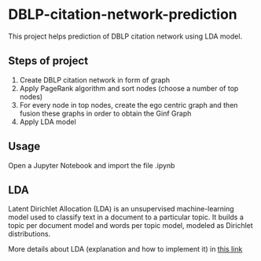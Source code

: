 # DBLP-citation-network-prediction

This project helps prediction of DBLP citation network using LDA model.

## Steps of project

<ol>
<li>Create DBLP citation network in form of graph</li>
<li>Apply PageRank algorithm and sort nodes (choose a number of top nodes)</li>
<li>For every node in top nodes, create the ego centric graph and then fusion these graphs in order to obtain the Ginf Graph</li>
<!-- <li>Create Ginf graph for every top nodes by aggregating the ego centric graphs of this top nodes </li> -->
<li>Apply LDA model</li>
</ol> 

## Usage

Open a Jupyter Notebook and import the file .ipynb


## LDA

Latent Dirichlet Allocation (LDA) is an unsupervised machine-learning model used to classify text in a document to a particular topic. It builds a topic per document model and words per topic model, modeled as Dirichlet distributions.

More details about LDA (explanation and how to implement it) in [this link](https://towardsdatascience.com/topic-modeling-and-latent-dirichlet-allocation-in-python-9bf156893c24) 
